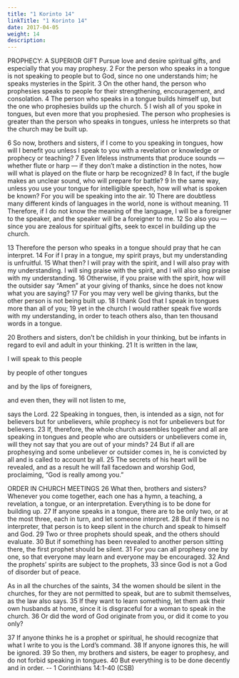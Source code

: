 ```yaml
---
title: "1 Korinto 14"
linkTitle: "1 Korinto 14"
date: 2017-04-05
weight: 14
description:
---
```


PROPHECY: A SUPERIOR GIFT
Pursue love and desire spiritual gifts, and especially that you may prophesy.
2 For the person who speaks in a tongue is not speaking to people but to God, since no one understands him; he speaks mysteries in the Spirit. 3 On the other hand, the person who prophesies speaks to people for their strengthening, encouragement, and consolation. 4 The person who speaks in a tongue builds himself up, but the one who prophesies builds up the church. 5 I wish all of you spoke in tongues, but even more that you prophesied. The person who prophesies is greater than the person who speaks in tongues, unless he interprets so that the church may be built up.

6 So now, brothers and sisters, if I come to you speaking in tongues, how will I benefit you unless I speak to you with a revelation or knowledge or prophecy or teaching? 7 Even lifeless instruments that produce sounds ​— ​whether flute or harp ​— ​if they don’t make a distinction in the notes, how will what is played on the flute or harp be recognized? 8 In fact, if the bugle makes an unclear sound, who will prepare for battle? 9 In the same way, unless you use your tongue for intelligible speech, how will what is spoken be known? For you will be speaking into the air. 10 There are doubtless many different kinds of languages in the world, none is without meaning. 11 Therefore, if I do not know the meaning of the language, I will be a foreigner to the speaker, and the speaker will be a foreigner to me. 12 So also you ​— ​since you are zealous for spiritual gifts, seek to excel in building up the church.

13 Therefore the person who speaks in a tongue should pray that he can interpret. 14 For if I pray in a tongue, my spirit prays, but my understanding is unfruitful. 15 What then? I will pray with the spirit, and I will also pray with my understanding. I will sing praise with the spirit, and I will also sing praise with my understanding. 16 Otherwise, if you praise with the spirit, how will the outsider say “Amen” at your giving of thanks, since he does not know what you are saying? 17 For you may very well be giving thanks, but the other person is not being built up. 18 I thank God that I speak in tongues more than all of you; 19 yet in the church I would rather speak five words with my understanding, in order to teach others also, than ten thousand words in a tongue.

20 Brothers and sisters, don’t be childish in your thinking, but be infants in regard to evil and adult in your thinking. 21 It is written in the law,

I will speak to this people

by people of other tongues

and by the lips of foreigners,

and even then, they will not listen to me,

says the Lord. 22 Speaking in tongues, then, is intended as a sign, not for believers but for unbelievers, while prophecy is not for unbelievers but for believers. 23 If, therefore, the whole church assembles together and all are speaking in tongues and people who are outsiders or unbelievers come in, will they not say that you are out of your minds? 24 But if all are prophesying and some unbeliever or outsider comes in, he is convicted by all and is called to account by all. 25 The secrets of his heart will be revealed, and as a result he will fall facedown and worship God, proclaiming, “God is really among you.”

ORDER IN CHURCH MEETINGS
26 What then, brothers and sisters? Whenever you come together, each one has a hymn, a teaching, a revelation, a tongue, or an interpretation. Everything is to be done for building up. 27 If anyone speaks in a tongue, there are to be only two, or at the most three, each in turn, and let someone interpret. 28 But if there is no interpreter, that person is to keep silent in the church and speak to himself and God. 29 Two or three prophets should speak, and the others should evaluate. 30 But if something has been revealed to another person sitting there, the first prophet should be silent. 31 For you can all prophesy one by one, so that everyone may learn and everyone may be encouraged. 32 And the prophets’ spirits are subject to the prophets, 33 since God is not a God of disorder but of peace.

As in all the churches of the saints, 34 the women should be silent in the churches, for they are not permitted to speak, but are to submit themselves, as the law also says. 35 If they want to learn something, let them ask their own husbands at home, since it is disgraceful for a woman to speak in the church. 36 Or did the word of God originate from you, or did it come to you only?

37 If anyone thinks he is a prophet or spiritual, he should recognize that what I write to you is the Lord’s command. 38 If anyone ignores this, he will be ignored. 39 So then, my brothers and sisters, be eager to prophesy, and do not forbid speaking in tongues. 40 But everything is to be done decently and in order. -- 1 Corinthians 14:1-40 (CSB)
